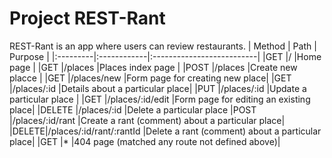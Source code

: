# Project REST-Rant

REST-Rant is an app where users can review restaurants.
| Method   | Path        | Purpose                   |
|:---------|:------------|:--------------------------|
|GET       |/            |Home page                  |
|GET       |/places      |Places index page          |
|POST      |/places      |Create new placce          |
|GET   |/places/new |Form page for creating new place|
|GET   |/places/:id |Details about a particular place|
|PUT       |/places/:id  |Update a particular place  |
|GET   |/places/:id/edit  |Form page for editing an existing place|
|DELETE    |/places/:id  |Delete a particular place
|POST  |/places/:id/rant  |Create a rant (comment) about a particular place|
|DELETE|/places/:id/rant/:rantId |Delete a rant (comment) about a particular place|
|GET   |*  |404 page (matched any route not defined above)|
